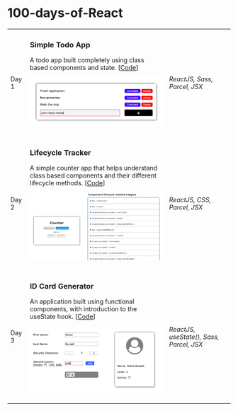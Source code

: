 # 100-days-of-React

<table>
  <tr>
    <td>Day 1</td>
    <td>
      <h3>Simple Todo App</h3> 
      <p>A todo app built completely using class based components and state. [<a href="./Simple-Todo-App">Code</a>]</p>
      <kbd><img width="400" src="./Results/Day1.png"/></kbd><br><br>
    </td>
    <td><i>ReactJS, Sass, Parcel, JSX</i></td>
  </tr>
  
  <tr>
    <td>Day 2</td>
    <td>
      <h3>Lifecycle Tracker</h3> 
      <p>A simple counter app that helps understand class based components and their different lifecycle methods. [<a href="./Lifecycle-Tracker">Code</a>]</p>
      <kbd><img width="400" src="./Results/Day2.png"/></kbd><br><br>
    </td>
    <td><i>ReactJS, CSS, Parcel, JSX</i></td>
  </tr>
  
  <tr>
    <td>Day 3</td>
    <td>
      <h3>ID Card Generator</h3> 
      <p>An application built using functional components, with introduction to the useState hook. [<a href="./ID-Card-Generator">Code</a>]</p>
      <kbd><img width="400" src="./Results/Day3.png"/></kbd><br><br>
    </td>
    <td><i>ReactJS, useState(), Sass, Parcel, JSX</i></td>
  </tr>
</table>
